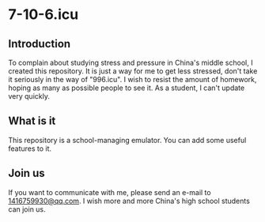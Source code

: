 # 7-10-6.icu
## Introduction
To complain about studying stress and pressure in China's middle school, I created this repository.
It is just a way for me to get less stressed, don't take it seriously in the way of \"996.icu\".
I wish to resist the amount of homework, hoping as many as possible people to see it.
As a student, I can't update very quickly.
## What is it
This repository is a school-managing emulator. You can add some useful features to it.
## Join us
If you want to communicate with me, please send an e-mail to 1416759930@qq.com.
I wish more and more China's high school students can join us.
